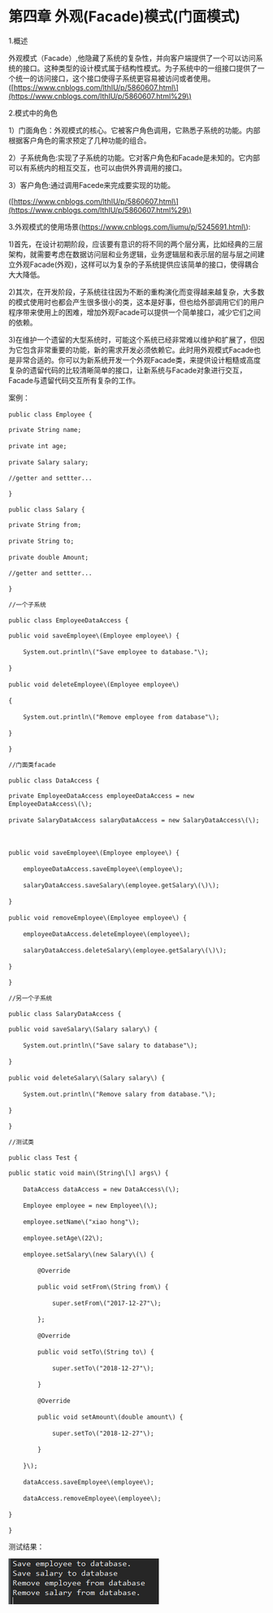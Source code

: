 # 第四章 外观\(Facade\)模式\(门面模式\)

1.概述

外观模式（Facade）,他隐藏了系统的复杂性，并向客户端提供了一个可以访问系统的接口。这种类型的设计模式属于结构性模式。为子系统中的一组接口提供了一个统一的访问接口，这个接口使得子系统更容易被访问或者使用。\([https://www.cnblogs.com/lthIU/p/5860607.html\](https://www.cnblogs.com/lthIU/p/5860607.html%29\)

2.模式中的角色

1）门面角色：外观模式的核心。它被客户角色调用，它熟悉子系统的功能。内部根据客户角色的需求预定了几种功能的组合。

2）子系统角色:实现了子系统的功能。它对客户角色和Facade是未知的。它内部可以有系统内的相互交互，也可以由供外界调用的接口。

3）客户角色:通过调用Facede来完成要实现的功能。

\([https://www.cnblogs.com/lthIU/p/5860607.html\](https://www.cnblogs.com/lthIU/p/5860607.html%29\)

3.外观模式的使用场景\(https://www.cnblogs.com/liumu/p/5245691.html\):

1\)首先，在设计初期阶段，应该要有意识的将不同的两个层分离，比如经典的三层架构，就需要考虑在数据访问层和业务逻辑，业务逻辑层和表示层的层与层之间建立外观Facade\(外观\)，这样可以为复杂的子系统提供应该简单的接口，使得耦合大大降低。

2\)其次，在开发阶段，子系统往往因为不断的重构演化而变得越来越复杂，大多数的模式使用时也都会产生很多很小的类，这本是好事，但也给外部调用它们的用户程序带来使用上的困难，增加外观Facade可以提供一个简单接口，减少它们之间的依赖。

3\)在维护一个遗留的大型系统时，可能这个系统已经非常难以维护和扩展了，但因为它包含非常重要的功能，新的需求开发必须依赖它。此时用外观模式Facade也是非常合适的。你可以为新系统开发一个外观Facade类，来提供设计粗糙或高度复杂的遗留代码的比较清晰简单的接口，让新系统与Facade对象进行交互，Facade与遗留代码交互所有复杂的工作。

案例：

`public class Employee {`

```
private String name;

private int age;

private Salary salary;
```

`//getter and settter...`

`}`

`public class Salary {`

```
private String from;

private String to;

private double Amount;
```

`//getter and settter...`

`}`

`//一个子系统`

`public class EmployeeDataAccess {`

```
public void saveEmployee\(Employee employee\) {

    System.out.println\("Save employee to database."\);

}

public void deleteEmployee\(Employee employee\)

{

    System.out.println\("Remove employee from database"\);

}
```

`}`

`//门面类facade`

`public class DataAccess {`

```
private EmployeeDataAccess employeeDataAccess = new EmployeeDataAccess\(\);

private SalaryDataAccess salaryDataAccess = new SalaryDataAccess\(\);



public void saveEmployee\(Employee employee\) {

    employeeDataAccess.saveEmployee\(employee\);

    salaryDataAccess.saveSalary\(employee.getSalary\(\)\);

}

public void removeEmployee\(Employee employee\) {

    employeeDataAccess.deleteEmployee\(employee\);

    salaryDataAccess.deleteSalary\(employee.getSalary\(\)\);

}
```

`}`

`//另一个子系统`

`public class SalaryDataAccess {`

```
public void saveSalary\(Salary salary\) {

    System.out.println\("Save salary to database"\);

}

public void deleteSalary\(Salary salary\) {

    System.out.println\("Remove salary from database."\);

}
```

`}`

`//测试类`

`public class Test {`

```
public static void main\(String\[\] args\) {

    DataAccess dataAccess = new DataAccess\(\);

    Employee employee = new Employee\(\);

    employee.setName\("xiao hong"\);

    employee.setAge\(22\);

    employee.setSalary\(new Salary\(\) {

        @Override

        public void setFrom\(String from\) {

            super.setFrom\("2017-12-27"\);

        };

        @Override

        public void setTo\(String to\) {

            super.setTo\("2018-12-27"\);

        }

        @Override

        public void setAmount\(double amount\) {

            super.setTo\("2018-12-27"\);

        }

    }\);

    dataAccess.saveEmployee\(employee\);

    dataAccess.removeEmployee\(employee\);

}
```

`}`

测试结果：

![](/assets/image4_1.png)

